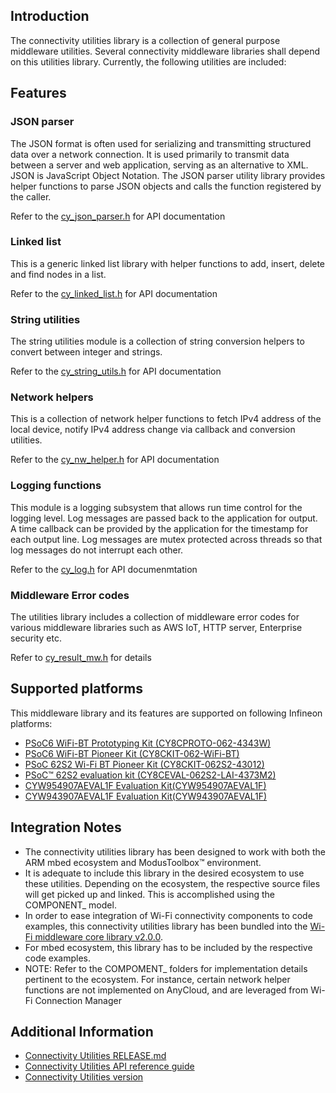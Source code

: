 ## Introduction
The connectivity utilities library is a collection of general purpose middleware utilities. Several connectivity middleware libraries shall depend on this utilities library. 
Currently, the following utilities are included:

## Features
### JSON parser
The JSON format is often used for serializing and transmitting structured data over a network connection. It is used primarily to transmit data between a server and web application, serving as an alternative to XML. JSON is JavaScript Object Notation. The JSON parser utility library provides helper functions to parse JSON objects and calls the function registered by the caller.

Refer to the [cy_json_parser.h](./JSON_parser/cy_json_parser.h) for API documentation

### Linked list
This is a generic linked list library with helper functions to add, insert, delete and find nodes in a list.

Refer to the [cy_linked_list.h](./linked_list/cy_linked_list.h) for API documentation

### String utilities
The string utilities module is a collection of string conversion helpers to convert between integer and strings.

Refer to the [cy_string_utils.h](./cy_string/cy_string_utils.h) for API documentation

### Network helpers
This is a collection of network helper functions to fetch IPv4 address of the local device, notify IPv4 address change via callback and conversion utilities.

Refer to the [cy_nw_helper.h](./network/cy_nw_helper.h) for API documentation

### Logging functions
This module is a logging subsystem that allows run time control for the logging level. Log messages are passed back to the application for output. A time callback can be provided by the application for the timestamp for each output line. Log messages are mutex protected across threads so that log messages do not interrupt each other.

Refer to the [cy_log.h](./cy_log/cy_log.h) for API documenmtation

### Middleware Error codes
The utilities library includes a collection of middleware error codes for various middleware libraries such as AWS IoT, HTTP server, Enterprise security etc.

Refer to [cy_result_mw.h](./cy_result_mw.h) for details

## Supported platforms
This middleware library and its features are supported on following Infineon platforms:
* [PSoC6 WiFi-BT Prototyping Kit (CY8CPROTO-062-4343W)](https://www.cypress.com/documentation/development-kitsboards/psoc-6-wi-fi-bt-prototyping-kit-cy8cproto-062-4343w)
* [PSoC6 WiFi-BT Pioneer Kit (CY8CKIT-062-WiFi-BT)](https://www.cypress.com/documentation/development-kitsboards/psoc-6-wifi-bt-pioneer-kit-cy8ckit-062-wifi-bt)
* [PSoC 62S2 Wi-Fi BT Pioneer Kit (CY8CKIT-062S2-43012)](https://www.cypress.com/documentation/development-kitsboards/psoc-62s2-wi-fi-bt-pioneer-kit-cy8ckit-062s2-43012)
* [PSoC&trade; 62S2 evaluation kit (CY8CEVAL-062S2-LAI-4373M2)](https://www.cypress.com/documentation/development-kitsboards/psoc-62s2-evaluation-kit-cy8ceval-062s2)
* [CYW954907AEVAL1F Evaluation Kit(CYW954907AEVAL1F)](https://www.cypress.com/documentation/development-kitsboards/cyw954907aeval1f-evaluation-kit)
* [CYW943907AEVAL1F Evaluation Kit(CYW943907AEVAL1F)](https://www.cypress.com/documentation/development-kitsboards/cyw943907aeval1f-evaluation-kit)

## Integration Notes
* The connectivity utilities library has been designed to work with both the ARM mbed ecosystem and ModusToolbox&trade; environment. 
* It is adequate to include this library in the desired ecosystem to use these utilities. Depending on the ecosystem, the respective source files will get picked up and linked. This is accomplished using the COMPONENT_ model.
* In order to ease integration of Wi-Fi connectivity components to code examples, this connectivity utilities library has been bundled into the [Wi-Fi middleware core library v2.0.0](https://github.com/Infineon/wifi-mw-core).
* For mbed ecosystem, this library has to be included by the respective code examples.
* NOTE: Refer to the COMPOMENT_ folders for implementation details pertinent to the ecosystem. For instance, certain network helper functions are not implemented on AnyCloud, and are leveraged from Wi-Fi Connection Manager

## Additional Information
* [Connectivity Utilities RELEASE.md](./RELEASE.md)
* [Connectivity Utilities API reference guide](https://Infineon.github.io/connectivity-utilities/api_reference_manual/html/index.html)
* [Connectivity Utilities version](./version.xml)

